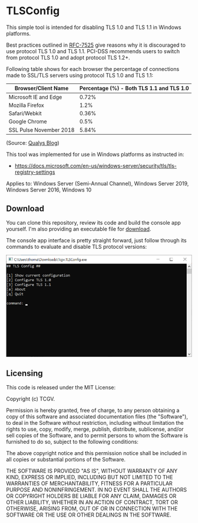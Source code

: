 # TLSConfig

This simple tool is intended for disabling TLS 1.0 and TLS 1.1 in Windows platforms.

Best practices outlined in [RFC-7525](https://tools.ietf.org/html/rfc7525) give reasons why it is discouraged to use protocol TLS 1.0 and TLS 1.1. PCI-DSS recommends users to switch from protocol TLS 1.0 and adopt protocol TLS 1.2+.

Following table shows for each browser the percentage of connections made to SSL/TLS servers using protocol TLS 1.0 and TLS 1.1:

Browser/Client Name    | Percentage (%) - Both TLS 1.1 and TLS 1.0
-----------------------|-----------------------------------------
Microsoft IE and Edge  |  0.72%
Mozilla Firefox        |  1.2%
Safari/Webkit          |  0.36%
Google Chrome          |  0.5%
SSL Pulse November 2018|  5.84%

(Source: [Qualys Blog](https://blog.qualys.com/ssllabs/2018/11/19/grade-change-for-tls-1-0-and-tls-1-1-protocols))

This tool was implemented for use in Windows platforms as instructed in:
- https://docs.microsoft.com/en-us/windows-server/security/tls/tls-registry-settings

Applies to: Windows Server (Semi-Annual Channel), Windows Server 2019, Windows Server 2016, Windows 10

## Download

You can clone this repository, review its code and build the console app yourself. I'm also providing an executable file for [download](https://github.com/TCGV/TLSConfig/raw/master/Release/Tcgv.TLSConfig.exe).

The console app interface is pretty straight forward, just follow through its commands to evaluate and disable TLS protocol versions:

![image](https://github.com/TCGV/TLSConfig/blob/master/Release/tlsconfig.png)

## Licensing

This code is released under the MIT License:

Copyright (c) TCGV.

Permission is hereby granted, free of charge, to any person obtaining a copy
of this software and associated documentation files (the "Software"), to deal
in the Software without restriction, including without limitation the rights
to use, copy, modify, merge, publish, distribute, sublicense, and/or sell
copies of the Software, and to permit persons to whom the Software is
furnished to do so, subject to the following conditions:

The above copyright notice and this permission notice shall be included in
all copies or substantial portions of the Software.

THE SOFTWARE IS PROVIDED "AS IS", WITHOUT WARRANTY OF ANY KIND, EXPRESS OR
IMPLIED, INCLUDING BUT NOT LIMITED TO THE WARRANTIES OF MERCHANTABILITY,
FITNESS FOR A PARTICULAR PURPOSE AND NONINFRINGEMENT. IN NO EVENT SHALL THE
AUTHORS OR COPYRIGHT HOLDERS BE LIABLE FOR ANY CLAIM, DAMAGES OR OTHER
LIABILITY, WHETHER IN AN ACTION OF CONTRACT, TORT OR OTHERWISE, ARISING FROM,
OUT OF OR IN CONNECTION WITH THE SOFTWARE OR THE USE OR OTHER DEALINGS IN
THE SOFTWARE.

